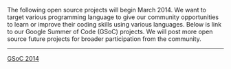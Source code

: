 The following open source projects will begin March 2014. We want to target various programming language to give our community opportunities to learn or improve their coding skills using various languages.  Below is link to our Google Summer of Code (GSoC) projects. We will post more open source future projects for broader participation from the community.
***

[GSoC 2014](GSoC-2014)